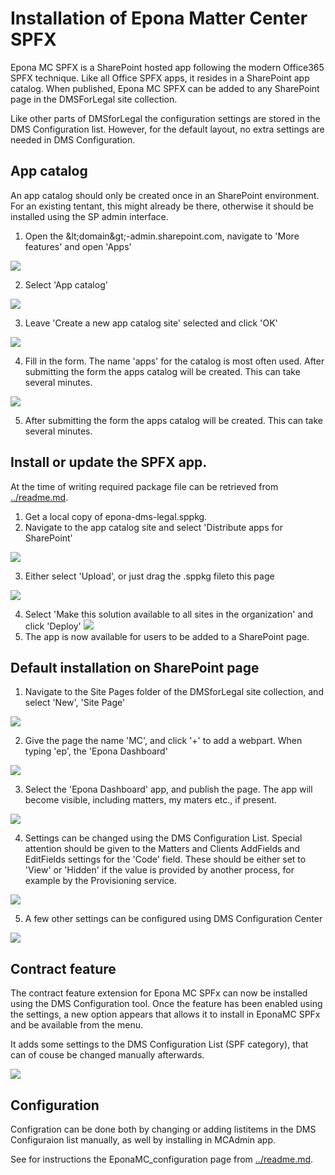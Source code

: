 # Installation of Epona Matter Center SPFX

Epona MC SPFX is a SharePoint hosted app following the modern Office365 SPFX technique. Like all Office SPFX apps, it resides in a SharePoint app catalog. When published, Epona MC SPFX can be added to any SharePoint page in the DMSForLegal site collection.

Like other parts of DMSforLegal the configuration settings are stored in the DMS Configuration list. However, for the default layout, no extra settings are needed in DMS Configuration.

## App catalog

An app catalog should only be created once in an SharePoint environment. For an existing tentant, this might already be there, otherwise it should be installed using the SP admin interface.

1. Open the \&lt;domain\&gt;-admin.sharepoint.com, navigate to &#39;More features&#39; and open &#39;Apps&#39;

 ![](img1.png)

2. Select &#39;App catalog&#39;

 ![](img2.png)

3. Leave &#39;Create a new app catalog site&#39; selected and click &#39;OK&#39;

 ![](img3.png)

4. Fill in the form. The name &#39;apps&#39; for the catalog is most often used. After submitting the form the apps catalog will be created. This can take several minutes.
 
 ![](img4.png)

5. After submitting the form the apps catalog will be created. This can take several minutes.

## Install or update the SPFX app.

At the time of writing required package file can be retrieved from [../readme.md](https://github.com/albertjanw/eponadocs). 

1. Get a local copy of epona-dms-legal.sppkg.
2. Navigate to the app catalog site and select &#39;Distribute apps for SharePoint&#39;

 ![](img5.png)

3. Either select &#39;Upload&#39;, or just drag the .sppkg fileto this page

 ![](img6.png)

4. Select &#39;Make this solution available to all sites in the organization&#39; and click &#39;Deploy&#39; ![](img7.png)
5. The app is now available for users to be added to a SharePoint page.

## Default installation on SharePoint page

1. Navigate to the Site Pages folder of the DMSforLegal site collection, and select &#39;New&#39;, &#39;Site Page&#39;

 ![](img8.png)

2. Give the page the name &#39;MC&#39;, and click &#39;+&#39; to add a webpart. When typing &#39;ep&#39;, the &#39;Epona Dashboard&#39;
 
 ![](img9.png)

3. Select the &#39;Epona Dashboard&#39; app, and publish the page. The app will become visible, including matters, my maters etc., if present.

 ![](img10.png)

4. Settings can be changed using the DMS Configuration List. Special attention should be given to the Matters and Clients AddFields and EditFields settings for the &#39;Code&#39; field. These should be either set to &#39;View&#39; or &#39;Hidden&#39; if the value is provided by another process, for example by the Provisioning service.

 ![](Rimg11.png)

5. A few other settings can be configured using DMS Configuration Center

 ![](img12.png)
 

## Contract feature

The contract feature extension for Epona MC SPFx can now be installed using the DMS Configuration tool. Once the feature has been enabled using the settings, a new option appears that allows it to install in EponaMC SPFx and be available from the menu.

It adds some settings to the DMS Configuration List (SPF category), that can of couse be changed manually afterwards.

![](img13.png)

## Configuration
Configration can be done both by changing or adding listitems in the DMS Configuraion list manually, as well by installing in MCAdmin app.

See for instructions the EponaMC_configuration page from [../readme.md](https://github.com/albertjanw/eponadocs). 
